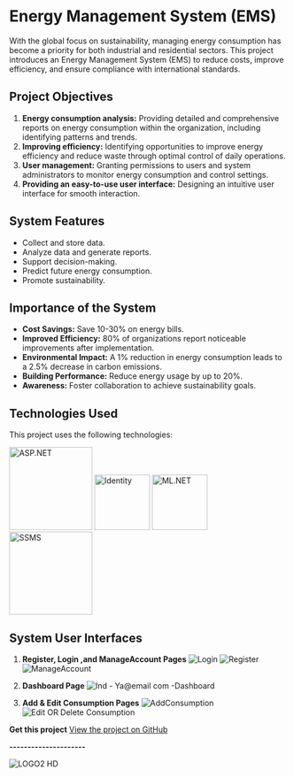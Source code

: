  
  

# Energy Management System (EMS)

With the global focus on sustainability, managing energy consumption has become a priority for both industrial and residential sectors. This project introduces an Energy Management System (EMS) to reduce costs, improve efficiency, and ensure compliance with international standards.

## Project Objectives
1. **Energy consumption analysis:** Providing detailed and comprehensive reports on energy consumption within the organization, including identifying patterns and trends.
2. **Improving efficiency:** Identifying opportunities to improve energy efficiency and reduce waste through optimal control of daily operations.
3. **User management:** Granting permissions to users and system administrators to monitor energy consumption and control settings.
4. **Providing an easy-to-use user interface:** Designing an intuitive user interface for smooth interaction.

## System Features
- Collect and store data.
- Analyze data and generate reports.
- Support decision-making.
- Predict future energy consumption.
- Promote sustainability.

## Importance of the System
- **Cost Savings:** Save 10-30% on energy bills.
- **Improved Efficiency:** 80% of organizations report noticeable improvements after implementation.
- **Environmental Impact:** A 1% reduction in energy consumption leads to a 2.5% decrease in carbon emissions.
- **Building Performance:** Reduce energy usage by up to 20%.
- **Awareness:** Foster collaboration to achieve sustainability goals.

## Technologies Used

This project uses the following technologies:

<p>
  <img src="https://github.com/user-attachments/assets/b5a6755a-e7a8-4797-84a9-58c4693e6d5c" alt="ASP.NET" width="150">
  <img src="https://github.com/user-attachments/assets/a194c52f-089a-4cd9-b5b7-6304bcc7bb14" alt="Identity" width="100">
  <img src="https://github.com/user-attachments/assets/e76753b9-5df2-4150-a96a-d3d91ca14e64" alt="ML.NET" width="100">
  <img src="https://github.com/user-attachments/assets/5ebb0f4f-2b48-4a74-b5fa-5a4fc32d5afc" alt="SSMS" width="150">
</p>


## System User Interfaces
1. **Register, Login ,and ManageAccount Pages**
![Login](https://github.com/user-attachments/assets/08ec371c-f2e4-4442-b42f-cf3cb61eb3da)
![Register](https://github.com/user-attachments/assets/b0b0a247-f01d-4850-aa5c-b62b6843fc79)
![ManageAccount](https://github.com/user-attachments/assets/2e57c8d0-5a5a-497e-8594-db9ea90ae804)


   
2. **Dashboard Page**
 ![Ind - Ya@email com -Dashboard](https://github.com/user-attachments/assets/a9ae2851-afe2-494b-9c8b-1df4c4de9081)


  
3. **Add & Edit Consumption Pages**
![AddConsumption](https://github.com/user-attachments/assets/49fc649e-67c4-4f8f-a750-fa390bf07573)
![Edit OR Delete Consumption](https://github.com/user-attachments/assets/429a61e4-d7a6-49d7-9d4c-6ba216301c02)



**Get this project**
[View the project on GitHub](https://github.com/SWE-Yazeed/Energy-Management-System)


**---------------------**


 ![LOGO2 HD](https://github.com/user-attachments/assets/3f6d317e-7a44-401c-8fee-82a1ffb5c254)

